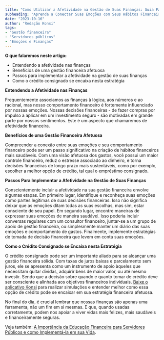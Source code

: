 ```yaml
---
title: "Como Utilizar a Afetividade na Gestão de Suas Finanças: Guia Para Servidores Públicos"
subheading: "Aprenda a Conectar Suas Emoções com Seus Hábitos Financeiros de Forma Saudável"
date: "2023-10-16"
author: "Redação Konsi"
tags:
- "Gestão financeira"
- "Servidores públicos"
- "Emoções e Finanças"
---
```


**O que falaremos neste artigo:**
- Entendendo a afetividade nas finanças
- Benefícios de uma gestão financeira afetuosa
- Passos para implementar a afetividade na gestão de suas finanças
- Como o crédito consignado se encaixa nesta estratégia

**Entendendo a Afetividade nas Finanças**

Frequentemente associamos as finanças à lógica, aos números e ao racional, mas nosso comportamento financeiro é fortemente influenciado por nossas emoções. Nossas decisões financeiras - de fazer compras por impulso a aplicar em um investimento seguro - são motivadas em grande parte por nossos sentimentos. Este é um aspecto que chamaremos de afetividade financeira.

**Benefícios de uma Gestão Financeira Afetuosa**

Compreender a conexão entre suas emoções e seu comportamento financeiro pode ser um passo significativo na criação de hábitos financeiros mais saudáveis. Com uma visão afetuosa dos gastos, você possui um maior controle financeiro, reduz o estresse associado ao dinheiro, e torna decisões financeiras de longo prazo mais sustentáveis, como por exemplo, escolher a melhor opção de crédito, tal qual o empréstimo consignado.

**Passos Para Implementar a Afetividade na Gestão de Suas Finanças**

Conscientemente incluir a afetividade na sua gestão financeira envolve algumas etapas. Em primeiro lugar, identifique e reconheça suas emoções como partes legítimas de suas decisões financeiras. Isso não significa deixar que as emoções ditam todas as suas escolhas, mas sim, estar consciente de seu papel. Em segundo lugar, encontre maneiras de expressar suas emoções de maneira saudável. Isso poderia incluir conversas regulares com um consultor financeiro, juntar-se a um grupo de apoio de gestão financeira, ou simplesmente manter um diário das suas emoções e comportamento de gastos. Finalmente, implemente estratégias de tomada de decisão financeira que levem em conta suas emoções.

**Como o Crédito Consignado se Encaixa nesta Estratégia**

O crédito consignado pode ser um importante aliado para se alcançar uma gestão financeira sólida. Com taxas de juros baixas e parcelamento sem juros, ele se apresenta como um instrumento de apoio àqueles que necessitam quitar dívidas, adquirir bens de maior valor, ou até mesmo investir. Sendo que a decisão sobre quando e quanto tomar de crédito deve ser consciente e alinhada aos objetivos financeiros individuais. [Baixe o aplicativo Konsi](http://www.konsi.com.br/app-download) para realizar simulações e entender melhor como essa opção de crédito pode se encaixar em sua estratégia financeira afetuosa.

No final do dia, é crucial lembrar que nossas finanças são apenas uma ferramenta, não um fim em si mesmas. E que, quando usadas corretamente, podem nos apoiar a viver vidas mais felizes, mais saudáveis e financeiramente seguras.

Veja também: [A Importância da Educação Financeira para Servidores Públicos e como Implementá-la em sua Vida](http://konsi.com.br/postagens/a-importancia-da-educacao-financeira-para-servidores-publicos-e-como-implementa-la-em-sua-vida).